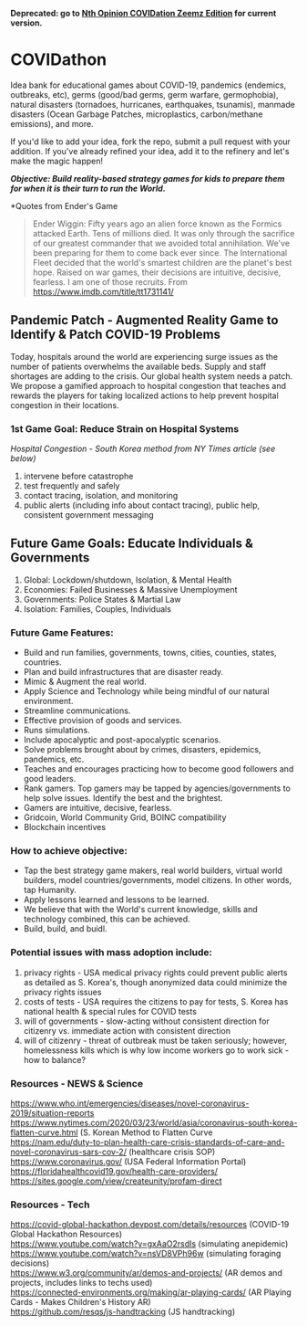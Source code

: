 **Deprecated: go to [Nth Opinion COVIDation Zeemz Edition](https://github.com/pandemic-patch/nth-covidathon) for current version.**

# COVIDathon 
Idea bank for educational games about COVID-19, pandemics (endemics, outbreaks, etc), germs (good/bad germs, germ warfare, germophobia), natural disasters (tornadoes, hurricanes, earthquakes, tsunamis), manmade disasters (Ocean Garbage Patches, microplastics, carbon/methane emissions), and more.   

If you'd like to add your idea, fork the repo, submit a pull request with your addition. If you've already refined your idea, add it to the refinery and let's make the magic happen!  

***Objective: Build reality-based strategy games for kids to prepare them for when it is their turn to run the World.***

*Quotes from Ender's Game
> Ender Wiggin: Fifty years ago an alien force known as the Formics attacked Earth. Tens of millions died. It was only through the sacrifice of our greatest commander that we avoided total annihilation. We've been preparing for them to come back ever since. The International Fleet decided that the world's smartest children are the planet's best hope. Raised on war games, their decisions are intuitive, decisive, fearless. I am one of those recruits.
> From <https://www.imdb.com/title/tt1731141/>

## Pandemic Patch - Augmented Reality Game to Identify & Patch COVID-19 Problems

Today, hospitals around the world are experiencing surge issues as the number of patients overwhelms the available beds. Supply and staff shortages are adding to the crisis. Our global health system needs a patch. We propose a gamified approach to hospital congestion that teaches and rewards the players for taking localized actions to help prevent hospital congestion in their locations. 

### 1st Game Goal: Reduce Strain on Hospital Systems
*Hospital Congestion - South Korea method from NY Times article (see below)*<br />
1. intervene before catastrophe<br /> 
2. test frequently and safely<br />
3. contact tracing, isolation, and monitoring<br />
4. public alerts (including info about contact tracing), public help, consistent government messaging 

## Future Game Goals: Educate Individuals & Governments 
1. Global: Lockdown/shutdown, Isolation, & Mental Health<br />
2. Economies: Failed Businesses & Massive Unemployment<br />
3. Governments: Police States & Martial Law<br />
4. Isolation: Families, Couples, Individuals<br />

### Future Game Features:
- Build and run families, governments, towns, cities, counties, states, countries.
- Plan and build infrastructures that are disaster ready.
- Mimic & Augment the real world.
- Apply Science and Technology while being mindful of our natural environment.
- Streamline communications.
- Effective provision of goods and services.
- Runs simulations.
- Include apocalyptic and post-apocalyptic scenarios.
- Solve problems brought about by crimes, disasters, epidemics, pandemics, etc.
- Teaches and encourages practicing how to become good followers and good leaders.
- Rank gamers. Top gamers may be tapped by agencies/governments to help solve issues. Identify the best and the brightest.
- Gamers are intuitive, decisive, fearless.
- Gridcoin, World Community Grid, BOINC compatibility
- Blockchain incentives

### How to achieve objective:
- Tap the best strategy game makers, real world builders, virtual world builders, model countries/governments, model citizens. In other words, tap Humanity.
- Apply lessons learned and lessons to be learned.
- We believe that with the World's current knowledge, skills and technology combined, this can be achieved.<br />
- Build, build, and buidl.<br />

### Potential issues with mass adoption include: 
1. privacy rights - USA medical privacy rights could prevent public alerts as detailed as S. Korea's, though anonymized data could minimize the privacy rights issues<br />
2. costs of tests - USA requires the citizens to pay for tests, S. Korea has national health & special rules for COVID tests<br />
3. will of governments - slow-acting without consistent direction for citizenry vs. immediate action with consistent direction<br />
4. will of citizenry - threat of outbreak must be taken seriously; however, homelessness kills which is why low income workers go to work sick - how to balance?<br />

### Resources - NEWS & Science
https://www.who.int/emergencies/diseases/novel-coronavirus-2019/situation-reports<br />
https://www.nytimes.com/2020/03/23/world/asia/coronavirus-south-korea-flatten-curve.html (S. Korean Method to Flatten Curve<br />
https://nam.edu/duty-to-plan-health-care-crisis-standards-of-care-and-novel-coronavirus-sars-cov-2/ (healthcare crisis SOP)<br />
https://www.coronavirus.gov/ (USA Federal Information Portal)<br />
https://floridahealthcovid19.gov/health-care-providers/<br />
https://sites.google.com/view/createunity/profam-direct<br />

### Resources - Tech
https://covid-global-hackathon.devpost.com/details/resources (COVID-19 Global Hackathon Resources)<br />
https://www.youtube.com/watch?v=gxAaO2rsdIs (simulating anepidemic)<br />
https://www.youtube.com/watch?v=nsVD8VPh96w (simulating foraging decisions)<br />
https://www.w3.org/community/ar/demos-and-projects/ (AR demos and projects, includes links to techs used)<br />
https://connected-environments.org/making/ar-playing-cards/ (AR Playing Cards - Makes Children's History AR)<br />
https://github.com/resqs/js-handtracking (JS handtracking)<br />




